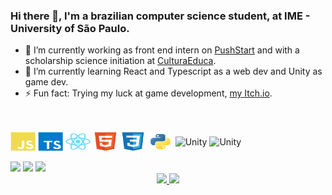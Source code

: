 ### Hi there 👋, I'm a brazilian computer science student, at IME - University of São Paulo.

- 🔭 I’m currently working as front end intern on [PushStart](https://pushstart.com.br/) and with a scholarship science initiation at [CulturaEduca](https://culturaeduca.cc/).
- 🌱 I’m currently learning React and Typescript as a web dev and Unity as game dev.
- ⚡ Fun fact: Trying my luck at game development, [my Itch.io](https://gmota.itch.io/).

<br>

<div style="display: inline_block"><br>
  <img align="center" alt="Js" height="30" width="40" src="https://raw.githubusercontent.com/devicons/devicon/master/icons/javascript/javascript-plain.svg">
  <img align="center" alt="Ts" height="30" width="40" src="https://raw.githubusercontent.com/devicons/devicon/master/icons/typescript/typescript-plain.svg">
  <img align="center" alt="React" height="30" width="40" src="https://raw.githubusercontent.com/devicons/devicon/master/icons/react/react-original.svg">
  <img align="center" alt="HTML" height="30" width="40" src="https://raw.githubusercontent.com/devicons/devicon/master/icons/html5/html5-original.svg">
  <img align="center" alt="CSS" height="30" width="40" src="https://raw.githubusercontent.com/devicons/devicon/master/icons/css3/css3-original.svg">
  <img align="center" alt="Python" height="30" width="40" src="https://raw.githubusercontent.com/devicons/devicon/master/icons/python/python-original.svg">
  <img align="center" alt="Unity" height="30" width="40" src="https://cdn.jsdelivr.net/gh/devicons/devicon/icons/godot/godot-original.svg" >
  <img align="center" alt="Unity" height="30" width="40" src="https://cdn.jsdelivr.net/gh/devicons/devicon/icons/unity/unity-original.svg" >
</div>

<br>

<div> 
  <a href="https://gitlab.com/gabriel_mota" target="_blank"><img src="https://img.shields.io/badge/GitLab-330F63?style=for-the-badge&logo=gitlab&logoColor=white" target="_blank"></a>
 <a href = "mailto:gabrielfmota134@gmail.com"><img src="https://img.shields.io/badge/-Gmail-%23333?style=for-the-badge&logo=gmail&logoColor=white" target="_blank"></a>
  <a href="https://www.linkedin.com/in/rafaella-ballerini-45875016a" target="_blank"><img src="https://img.shields.io/badge/-LinkedIn-%230077B5?style=for-the-badge&logo=linkedin&logoColor=white" target="_blank"></a>
</div>

<div align="center">
  <a href="https://github.com/gfmota">
  <img height="180em" src="https://github-readme-stats.vercel.app/api?username=gfmota&show_icons=true&theme=dracula&include_all_commits=true&count_private=true"/>
  <img height="180em" src="https://github-readme-stats.vercel.app/api/top-langs/?username=gfmota&layout=compact&langs_count=7&theme=dracula"/>
</div>
  
